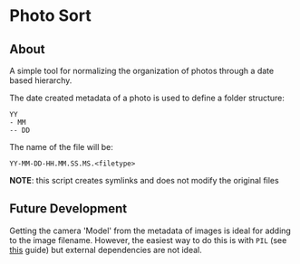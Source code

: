 # Photo Sort
## About
A simple tool for normalizing the organization of photos through a date based hierarchy.

The date created metadata of a photo is used to define a folder structure:

```
YY
- MM
-- DD
```

The name of the file will be:

```
YY-MM-DD-HH.MM.SS.MS.<filetype>
```

**NOTE**: this script creates symlinks and does not modify the original files

## Future Development
Getting the camera 'Model' from the metadata of images is ideal for adding to the image filename. However, the easiest way to do this is with `PIL` (see [this](https://faun.pub/making-an-image-metadata-extractor-in-python-40d54f9e9f40) guide) but external dependencies are not ideal.

